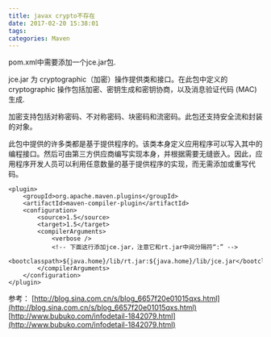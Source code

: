 ```yaml
---
title: javax crypto不存在
date: 2017-02-20 15:38:01
tags: 
categories: Maven
---
```

pom.xml中需要添加一个jce.jar包.

jce.jar
为 cryptographic（加密）操作提供类和接口。在此包中定义的 cryptographic 操作包括加密、密钥生成和密钥协商，以及消息验证代码 (MAC) 生成.
<!--more-->
加密支持包括对称密码、不对称密码、块密码和流密码。此包还支持安全流和封装的对象。

此包中提供的许多类都是基于提供程序的。该类本身定义应用程序可以写入其中的编程接口。然后可由第三方供应商编写实现本身，并根据需要无缝嵌入。因此，应用程序开发人员可以利用任意数量的基于提供程序的实现，而无需添加或重写代码。
```
<plugin>
	<groupId>org.apache.maven.plugins</groupId>
	<artifactId>maven-compiler-plugin</artifactId>
	<configuration>
		<source>1.5</source>
		<target>1.5</target>
		<compilerArguments>
		    <verbose />
            <!-- 下面这行添加jce.jar，注意它和rt.jar中间分隔符“:” -->
		    <bootclasspath>${java.home}/lib/rt.jar:${java.home}/lib/jce.jar</bootclasspath>
		</compilerArguments>
	</configuration>
</plugin>
```
参考：
[http://blog.sina.com.cn/s/blog_6657f20e01015qxs.html](http://blog.sina.com.cn/s/blog_6657f20e01015qxs.html)
[http://www.bubuko.com/infodetail-1842079.html](http://www.bubuko.com/infodetail-1842079.html)
